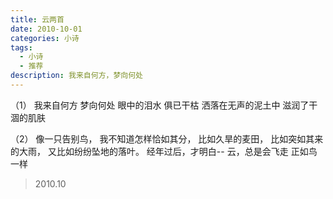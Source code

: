 ```yaml
---
title: 云两首
date: 2010-10-01
categories: 小诗
tags:
  - 小诗
  - 推荐
description: 我来自何方，梦向何处
---
```


（1）
我来自何方
梦向何处
眼中的泪水
俱已干枯
洒落在无声的泥土中
滋润了干涸的肌肤

（2）
像一只告别鸟，
我不知道怎样恰如其分，
比如久旱的麦田，
比如突如其来的大雨，
又比如纷纷坠地的落叶。
经年过后，才明白--
云，总是会飞走
正如鸟一样

> 2010.10